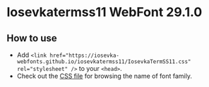 # Iosevkatermss11 WebFont 29.1.0

## How to use

- Add `<link href="https://iosevka-webfonts.github.io/iosevkatermss11/IosevkaTermSS11.css" rel="stylesheet" />` to your `<head>`.
- Check out the [CSS file](./IosevkaTermSS11.css) for browsing the name of font family.
